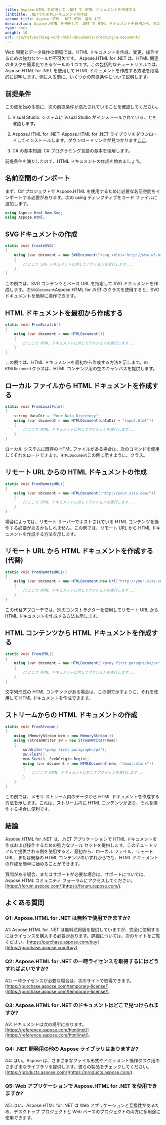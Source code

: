 ```yaml
---
title: Aspose.HTML を使用して .NET で HTML ドキュメントを作成する
linktitle: .NETでのHTMLドキュメントの作成
second_title: Aspose.HTML .NET HTML 操作 API
description: Aspose.HTML を使用して .NET で HTML ドキュメントを最初から、または URL から作成する方法を学びます。 Web 開発者向けの包括的なチュートリアル。
type: docs
weight: 10
url: /ja/net/working-with-html-documents/creating-a-document/
---
```


Web 開発とデータ操作の領域では、HTML ドキュメントを作成、変更、操作するための強力なツールが不可欠です。 Aspose.HTML for .NET は、HTML 関連のタスクを簡素化できるツールの 1 つです。この包括的なチュートリアルでは、Aspose.HTML for .NET を使用して HTML ドキュメントを作成する方法を段階的に説明します。例に入る前に、いくつかの前提条件について説明します。

## 前提条件

この旅を始める前に、次の前提条件が満たされていることを確認してください。

1. Visual Studio: システムに Visual Studio がインストールされていることを確認します。

2.  Aspose.HTML for .NET: Aspose.HTML for .NET ライブラリをダウンロードしてインストールします。ダウンロードリンクが見つかります[ここ](https://releases.aspose.com/html/net/).

3. C# の基本知識: C# プログラミング言語の基本を理解します。

前提条件を満たしたので、HTML ドキュメントの作成を始めましょう。

## 名前空間のインポート

まず、C# プロジェクトで Aspose.HTML を使用するために必要な名前空間をインポートする必要があります。次の using ディレクティブをコード ファイルに追加します。

```csharp
using Aspose.Html.Dom.Svg;
using Aspose.Html;
```

## SVGドキュメントの作成

```csharp
static void CreateSVG()
{
    using (var document = new SVGDocument("<svg xmlns='http://www.w3.org/2000/svg'><circle cx='50' cy='50' r='40'/></svg>", "about:blank"))
    {
        //ここで SVG ドキュメントに対してアクションを実行します...
    }
}
```

この例では、SVG コンテンツとベース URL を指定して SVG ドキュメントを作成します。の`SVGDocument`Aspose.HTML for .NET のクラスを使用すると、SVG ドキュメントを簡単に操作できます。

## HTML ドキュメントを最初から作成する

```csharp
static void FromScratch()
{
    using (var document = new HTMLDocument())
    {
        //ここで HTML ドキュメントに対してアクションを実行します...
    }
}
```

この例では、HTML ドキュメントを最初から作成する方法を示します。の`HTMLDocument`クラスは、HTML コンテンツ用の空のキャンバスを提供します。

## ローカル ファイルから HTML ドキュメントを作成する

```csharp
static void FromLocalFile()
{
    string dataDir = "Your Data Directory";
    using (var document = new HTMLDocument(dataDir + "input.html"))
    {
        //ここで HTML ドキュメントに対してアクションを実行します...
    }
}
```

ローカル システムに既存の HTML ファイルがある場合は、次のコマンドを使用してそれをロードできます。`HTMLDocument`この例に示すように、クラス。

## リモート URL からの HTML ドキュメントの作成

```csharp
static void FromRemoteURL()
{
    using (var document = new HTMLDocument("http://your.site.com/"))
    {
        //ここで HTML ドキュメントに対してアクションを実行します...
    }
}
```

場合によっては、リモート サーバーでホストされている HTML コンテンツを操作する必要があるかもしれません。この例では、リモート URL から HTML ドキュメントを作成する方法を示します。

## リモート URL から HTML ドキュメントを作成する (代替)

```csharp
static void FromRemoteURL1()
{
    using (var document = new HTMLDocument(new Url("http://your.site.com/")))
    {
        //ここで HTML ドキュメントに対してアクションを実行します...
    }
}
```

この代替アプローチでは、別のコンストラクターを使用してリモート URL から HTML ドキュメントを作成する方法も示します。

## HTML コンテンツから HTML ドキュメントを作成する

```csharp
static void FromHTML()
{
    using (var document = new HTMLDocument("<p>my first paragraph</p>", "."))
    {
        //ここで HTML ドキュメントに対してアクションを実行します...
    }
}
```

文字列形式の HTML コンテンツがある場合は、この例で示すように、それを使用して HTML ドキュメントを作成できます。

## ストリームからの HTML ドキュメントの作成

```csharp
static void FromStream()
{
    using (MemoryStream mem = new MemoryStream())
    using (StreamWriter sw = new StreamWriter(mem))
    {
        sw.Write("<p>my first paragraph</p>");
        sw.Flush();
        mem.Seek(0, SeekOrigin.Begin);
        using (var document = new HTMLDocument(mem, "about:blank"))
        {
            //ここで HTML ドキュメントに対してアクションを実行します...
        }
    }
}
```

この例では、メモリ ストリーム内のデータから HTML ドキュメントを作成する方法を示します。これは、ストリーム内に HTML コンテンツがあり、それを操作する場合に便利です。

## 結論

Aspose.HTML for .NET は、.NET アプリケーションで HTML ドキュメントを作成および操作するための強力なツール セットを提供します。このチュートリアルで提供される例を使用すると、最初から、ローカル ファイル、リモート URL、または既存の HTML コンテンツのいずれからでも、HTML ドキュメントの作成を簡単に始めることができます。

質問がある場合、またはサポートが必要な場合は、サポートについては、Aspose.HTML コミュニティ フォーラムにアクセスしてください。[https://forum.aspose.com/](https://forum.aspose.com/).

## よくある質問

### Q1: Aspose.HTML for .NET は無料で使用できますか?
 A1: Aspose.HTML for .NET は無料試用版を提供していますが、完全に使用するにはライセンスを購入する必要があります。詳細については、次のサイトをご覧ください。[https://purchase.aspose.com/buy](https://purchase.aspose.com/buy).

### Q2: Aspose.HTML for .NET の一時ライセンスを取得するにはどうすればよいですか?
A2: 一時ライセンスが必要な場合は、次のサイトで取得できます。[https://purchase.aspose.com/temporary-license/](https://purchase.aspose.com/temporary-license/).

### Q3: Aspose.HTML for .NET のドキュメントはどこで見つけられますか?
 A3: ドキュメントは次の場所にあります。[https://reference.aspose.com/html/net/](https://reference.aspose.com/html/net/).

### Q4: .NET 開発用の他の Aspose ライブラリはありますか?
 A4: はい。Aspose は、さまざまなファイル形式やドキュメント操作タスク用のさまざまなライブラリを提供します。彼らの製品をチェックしてください。[https://products.aspose.com/](https://products.aspose.com/).

### Q5: Web アプリケーションで Aspose.HTML for .NET を使用できますか?
A5: はい、Aspose.HTML for .NET は Web アプリケーションと互換性があるため、デスクトップ プロジェクトと Web ベースのプロジェクトの両方に多用途に使用できます。
